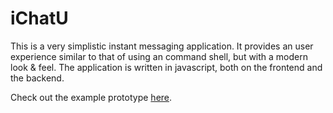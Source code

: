 # iChatU

This is a very simplistic instant messaging application. It provides an user experience similar to that of using an command shell, but with a modern look & feel. The application is written in javascript, both on the frontend and the backend.

Check out the example prototype [here](http://http://188.166.160.74:3000/).
